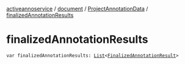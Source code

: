 [activeannoservice](../../index.md) / [document](../index.md) / [ProjectAnnotationData](index.md) / [finalizedAnnotationResults](./finalized-annotation-results.md)

# finalizedAnnotationResults

`var finalizedAnnotationResults: `[`List`](https://kotlinlang.org/api/latest/jvm/stdlib/kotlin.collections/-list/index.html)`<`[`FinalizedAnnotationResult`](../../document.annotation/-finalized-annotation-result/index.md)`>`